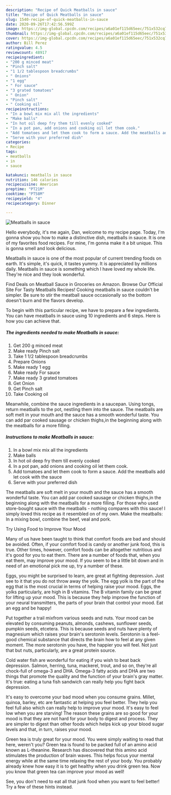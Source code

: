 ```yaml
---
description: "Recipe of Quick Meatballs in sauce"
title: "Recipe of Quick Meatballs in sauce"
slug: 1540-recipe-of-quick-meatballs-in-sauce
date: 2020-09-26T17:42:56.599Z
image: https://img-global.cpcdn.com/recipes/a6a01ef115d65eec/751x532cq70/meatballs-in-sauce-recipe-main-photo.jpg
thumbnail: https://img-global.cpcdn.com/recipes/a6a01ef115d65eec/751x532cq70/meatballs-in-sauce-recipe-main-photo.jpg
cover: https://img-global.cpcdn.com/recipes/a6a01ef115d65eec/751x532cq70/meatballs-in-sauce-recipe-main-photo.jpg
author: Bill Perez
ratingvalue: 4.5
reviewcount: 48917
recipeingredient:
- "200 g minced meat"
- "Pinch salt"
- "1 1/2 tablespoon breadcrumbs"
- " Onions"
- "1 egg"
- " For sauce"
- "3 grated tomatoes"
- " Onion"
- "Pinch salt"
- " Cooking oil"
recipeinstructions:
- "In a bowl mix mix all the ingredients"
- "Make balls"
- "In hot oil deep fry them till evenly cooked"
- "In a pot pan, add onions and cooking oil let them cook."
- "Add tomatoes and let them cook to form a sauce. Add the meatballs add let cook with the sauce"
- "Serve with your preferred dish"
categories:
- Recipe
tags:
- meatballs
- in
- sauce

katakunci: meatballs in sauce 
nutrition: 146 calories
recipecuisine: American
preptime: "PT21M"
cooktime: "PT58M"
recipeyield: "4"
recipecategory: Dinner

---
```



![Meatballs in sauce](https://img-global.cpcdn.com/recipes/a6a01ef115d65eec/751x532cq70/meatballs-in-sauce-recipe-main-photo.jpg)

Hello everybody, it's me again, Dan, welcome to my recipe page. Today, I'm gonna show you how to make a distinctive dish, meatballs in sauce. It is one of my favorites food recipes. For mine, I'm gonna make it a bit unique. This is gonna smell and look delicious.

Meatballs in sauce is one of the most popular of current trending foods on earth. It's simple, it's quick, it tastes yummy. It is appreciated by millions daily. Meatballs in sauce is something which I have loved my whole life. They're nice and they look wonderful.

Find Deals on Meatball Sauce in Groceries on Amazon. Browse Our Official Site For Tasty Meatballs Recipes! Cooking meatballs in sauce couldn&#39;t be simpler. Be sure to stir the meatball sauce occasionally so the bottom doesn&#39;t burn and the flavors develop.


To begin with this particular recipe, we have to prepare a few ingredients. You can have meatballs in sauce using 10 ingredients and 6 steps. Here is how you can achieve that.

<!--inarticleads1-->

##### The ingredients needed to make Meatballs in sauce:

1. Get 200 g minced meat
1. Make ready Pinch salt
1. Take 1 1/2 tablespoon breadcrumbs
1. Prepare  Onions
1. Make ready 1 egg
1. Make ready  For sauce
1. Make ready 3 grated tomatoes
1. Get  Onion
1. Get Pinch salt
1. Take  Cooking oil


Meanwhile, combine the sauce ingredients in a saucepan. Using tongs, return meatballs to the pot, nestling them into the sauce. The meatballs are soft melt in your mouth and the sauce has a smooth wonderful taste. You can add par cooked sausage or chicken thighs,in the beginning along with the meatballs for a more filling. 

<!--inarticleads2-->

##### Instructions to make Meatballs in sauce:

1. In a bowl mix mix all the ingredients
1. Make balls
1. In hot oil deep fry them till evenly cooked
1. In a pot pan, add onions and cooking oil let them cook.
1. Add tomatoes and let them cook to form a sauce. Add the meatballs add let cook with the sauce
1. Serve with your preferred dish


The meatballs are soft melt in your mouth and the sauce has a smooth wonderful taste. You can add par cooked sausage or chicken thighs,in the beginning along with the meatballs for a more filling. For those who used store-bought sauce with the meatballs - nothing compares with this sauce! I simply loved this recipe as it resembled on of my own. Make the meatballs: In a mixing bowl, combine the beef, veal and pork. 

Try Using Food to Improve Your Mood


Many of us have been taught to think that comfort foods are bad and should be avoided. Often, if your comfort food is candy or another junk food, this is true. Other times, however, comfort foods can be altogether nutritious and it's good for you to eat them. There are a number of foods that, when you eat them, may improve your mood. If you seem to be a little bit down and in need of an emotional pick me up, try a number of these.

Eggs, you might be surprised to learn, are great at fighting depression. Just see to it that you do not throw away the yolk. The egg yolk is the part of the egg that is the most crucial in terms of helping raise your mood. Eggs, the yolks particularly, are high in B vitamins. The B vitamin family can be great for lifting up your mood. This is because they help improve the function of your neural transmitters, the parts of your brain that control your mood. Eat an egg and be happy!

Put together a trail mixfrom various seeds and nuts. Your mood can be elevated by consuming peanuts, almonds, cashews, sunflower seeds, pumpkin seeds, etcetera. This is because seeds and nuts have plenty of magnesium which raises your brain's serotonin levels. Serotonin is a feel-good chemical substance that directs the brain how to feel at any given moment. The more serotonin you have, the happier you will feel. Not just that but nuts, particularly, are a great protein source.

Cold water fish are wonderful for eating if you wish to beat back depression. Salmon, herring, tuna, mackerel, trout, and so on, they're all chock-full of omega-3 and DHA. Omega-3 fatty acids and DHA are two things that promote the quality and the function of your brain's gray matter. It's true: eating a tuna fish sandwich can really help you fight back depression. 

It's easy to overcome your bad mood when you consume grains. Millet, quinoa, barley, etc are fantastic at helping you feel better. They help you feel full also which can really help to improve your mood. It's easy to feel low when you are starving! The reason these grains are so good for your mood is that they are not hard for your body to digest and process. They are simpler to digest than other foods which helps kick up your blood sugar levels and that, in turn, raises your mood.

Green tea is truly great for your mood. You were simply waiting to read that here, weren't you? Green tea is found to be packed full of an amino acid known as L-theanine. Research has discovered that this amino acid stimulates the production of brain waves. This helps focus your mental energy while at the same time relaxing the rest of your body. You probably already knew how easy it is to get healthy when you drink green tea. Now you know that green tea can improve your mood as well!

See, you don't need to eat all that junk food when you want to feel better! Try  a few  of  these  hints  instead.

